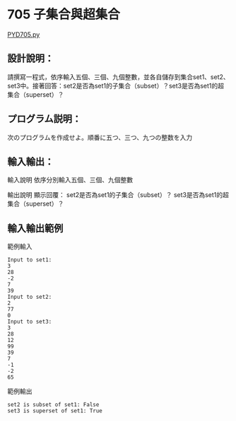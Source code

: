 # 705 子集合與超集合

[PYD705.py](https://github.com/eclairsameal/TQC-Python/blob/master/%E7%AC%AC7%E9%A1%9E%EF%BC%9A%E6%95%B8%E7%B5%84%EF%BC%88Tuple%EF%BC%89%E3%80%81%E9%9B%86%E5%90%88%EF%BC%88Set%EF%BC%89%E4%BB%A5%E5%8F%8A%E8%A9%9E%E5%85%B8%EF%BC%88Dictionary%EF%BC%89/PYD705.py)

## 設計說明：
請撰寫一程式，依序輸入五個、三個、九個整數，並各自儲存到集合set1、set2、set3中。接著回答：set2是否為set1的子集合（subset）？set3是否為set1的超集合（superset）？

## プログラム説明：
次のプログラムを作成せよ。順番に五つ、三つ、九つの整数を入力

## 輸入輸出：
輸入說明
依序分別輸入五個、三個、九個整數

輸出說明
顯示回覆：
set2是否為set1的子集合（subset）？
set3是否為set1的超集合（superset）？

## 輸入輸出範例
範例輸入
```
Input to set1:
3
28
-2
7
39
Input to set2:
2
77
0
Input to set3:
3
28
12
99
39
7
-1
-2
65
```
範例輸出
```
set2 is subset of set1: False
set3 is superset of set1: True
```
